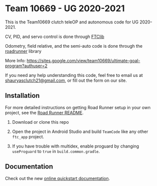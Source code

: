 # Team 10669 - UG 2020-2021

This is the Team10669 clutch teleOP and autonomous code for UG 2020-2021. 

CV, PID, and servo control is done through <a href="https://docs.ftclib.org/ftclib/">FTClib</a>

Odometry, field relative, and the semi-auto code is done through the <a href="https://learnroadrunner.com">roadrunner</a> library 

More Info: https://sites.google.com/view/team10669/ultimate-goal-program?authuser=2

If you need any help understanding this code, feel free to email us at shauryasclutch21@gmail.com, or fill out the form on our site. 

## Installation

For more detailed instructions on getting Road Runner setup in your own project, see the [Road Runner README](https://github.com/acmerobotics/road-runner#core).

1. Download or clone this repo

1. Open the project in Android Studio and build `TeamCode` like any other `ftc_app` project.

1. If you have trouble with multidex, enable proguard by changing `useProguard` to `true` in `build.common.gradle`.


## Documentation

Check out the new [online quickstart documentation](https://acme-robotics.gitbook.io/road-runner/quickstart/introduction).
